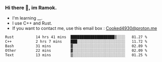 ### Hi there 👋, im Ramok.

- I'm learning __.
- I use C++ and Rust.
- If you want to contact me, use this email box : Cooked4930@proton.me

<!--START_SECTION:waka-->

```txt
Rust          14 hrs 41 mins  ████████████████████▒░░░░   81.27 %
C++           2 hrs 7 mins    ███░░░░░░░░░░░░░░░░░░░░░░   11.72 %
Bash          31 mins         ▓░░░░░░░░░░░░░░░░░░░░░░░░   02.89 %
Other         22 mins         ▓░░░░░░░░░░░░░░░░░░░░░░░░   02.09 %
Text          13 mins         ▒░░░░░░░░░░░░░░░░░░░░░░░░   01.25 %
```

<!--END_SECTION:waka-->
